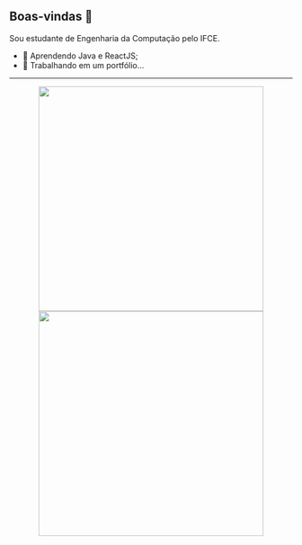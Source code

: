 ## Boas-vindas 👋

Sou estudante de Engenharia da Computação pelo IFCE.

- 🤔 Aprendendo Java e ReactJS;
- 🔨 Trabalhando em um portfólio...

---
<p align = "center">
  <img src = "https://github-readme-stats.vercel.app/api?username=gabriel-vieira06&show_icons=true&theme=bear" width = 400>
  <img src = "https://github-readme-streak-stats.herokuapp.com?user=gabriel-vieira06&theme=dark&hide_border=true" width = 400>
</p>

<!--
**gabriel-vieira06/gabriel-vieira06** is a ✨ _special_ ✨ repository because its `README.md` (this file) appears on your GitHub profile.

Here are some ideas to get you started:

- 🔭 I’m currently working on ...
- 🌱 I’m currently learning ...
- 👯 I’m looking to collaborate on ...
- 🤔 I’m looking for help with ...
- 💬 Ask me about ...
- 📫 How to reach me: ...
- 😄 Pronouns: ...
- ⚡ Fun fact: ...
-->
